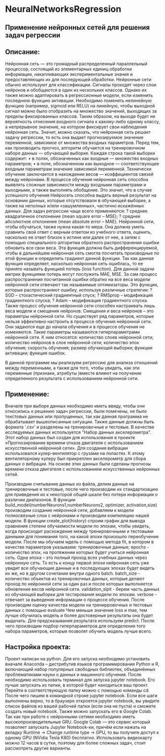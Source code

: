 # NeuralNetworksRegression

## Применение нейронных сетей для решения задач  регрессии

## Описание:

Нейронная сеть — это громадный распределенный параллельный процессор, состоящий из элементарных единиц обработки 
информации, накапливающих экспериментальные знания и предоставляющих их для последующей обработки.
Нейронные сети обычно используют для классификации. Сигналы проходят через слои нейронов и обобщаются 
в один из нескольких классов. Однако их также можно адаптировать в регрессионные модели, если изменить
 последнюю функцию активации. Необходимо  поменять нелинейную функцию (например, sigmoid или RELU) на линейную,
 чтобы выходной сигнал можно было отобразить на множество значений, выходящих за пределы фиксированных классов. 
Таким образом, на выходе будет не вероятность отнесения входного сигнала к какому-либо одному классу, а непрерывное значение,
 на котором фиксирует свои наблюдения нейронная сеть.
Значит, можно сказать, что нейронная сеть решает задачу регрессии, то есть она выдает прогнозируемое значение переменной, 
зависимое от множества входных параметров.
Перед тем, как производить прогноз, алгоритм обучается на тренировочном наборе данных — обучающей выборке. 
Каждая строка такой выборки содержит:
•	в полях, обозначенных как входные — множество входных параметров;
•	в поле, обозначенном как выходное — соответствующее входным параметрам значение зависимой переменной.
Технически обучение заключается в нахождении весов — коэффициентов связей между нейронами.
 В процессе обучения нейронная сеть способна выявлять сложные зависимости между входными параметрами и выходными, 
а также выполнять обобщение. Это значит, что в случае успешного обучения Нейросеть способна выдать верный результат 
на основании данных, которые отсутствовали в обучающей выборке, а также на неполных и/или «зашумленных», 
частично искажённых данных.
Для задач регрессии чаще всего применяются: 
? среднее квадратичное отклонение (mean square error – MSE);
? среднее абсолютное отклонение (mean absolute error – MAE).
Нейронной сети, чтобы обучаться, также нужна какая-то мера. Она должна
уметь сравнить свой ответ с верным ответом из учебного ответа, оценить,
насколько ее ответ близок к истине или далек от нее, а затем с помощью
специального алгоритма обратного распространения ошибки обновить все свои веса. 
Эта функция должна быть дифференцируемой, чтобы в дальнейшем нейронная сеть смогла посчитать производные по этой функции 
и определить градиент данной функции. Так как данная функция определяет, насколько нейронная сеть ошиблась, то ее принято 
называть функцией потерь (loss function). Для данной задачи  метрик функциями потерь могут послужить MAE, MSE.
За сам процесс распространения посчитанной ошибки обратно на все веса модели нейронной сети отвечают так называемые
 оптимизаторы. Это функции, которые распространяют ошибку, используя различные стратегии: 
? SGD – стохастический градиентный спуск; 
? RMSprop – модификация градиентного спуска; 
? Adam – модификация градиентного спуска.
Также процесс обучения нейронной сети способен настраивать лишь веса модели и смещения нейронов. 
Смещения и веса нейронов – это параметры нейронной сети. Но существует ряд параметров, которые нельзя эффективно
 настроить в процессе обучения нейронной сети. Они задаются еще до начала обучения и в процессе обучения не изменяются. 
Такие параметры называются гиперпараметрами нейронной сети. К ним относятся: количество слоев нейронной сети; количество 
нейронов в слое нейронной сети;  количество эпох обучения;  скорость обучения;  размер обучающей выборки; функции активации; 
 функция ошибок.

В данной программе мы реализуем регрессию для анализа отношений между переменными, а также для того, чтобы увидеть,
 как эти переменные (признаки, атрибуты )вместе влияют на получение определенного результата с использованием нейронной сети.


## Применение:

Вначале при выборе данных необходимо иметь ввиду, чтобы они относились к решению задач регрессии,  были помечены, 
не было текстовых данных или пропущенных, так как данная программа не обрабатывает вышеописанные ситуации. 
Также данные должны быть формата '.csv' и разделены на тренировочные и тестовые.
В качестве исследуемых данных используется "Набор данных акселерометра".  Этот набор данных был создан для использования
 в проекте «Прогнозирование времени отказа двигателя с использованием искусственной нейронной сети». 
Для создания вибрации использовался кулер-вентилятор с грузами на лопастях. К этому вентиляторному кулеру был прикреплен
 акселерометр для сбора данных о вибрации. На основе этих данных были сделаны прогнозы времени отказа двигателя
 с использованием искусственных нейронных сетей.

Производим считывание данных из файла, делим данные на тренировочные и тестовые, после чего производим их стандартизацию 
для приведения их  к некоторой общей шкале без потери информации о различии диапазонов. 
В функции build_model(numberNeurons1,numberNeurons2, optimizer, activation,size) производим создание нейронной сети,
добавляем к модели полносвязные слои с нейронами и производим компиляцию нашей модели. 
В функции create_plot(history) строим график для вывода сравнения степени обучаемости модели по эпохам, чтобы увидеть, когда происходит расхождение
между тренировочными и тестовыми данными для понимания того, на какой эпохи произошло переобучение модели. 
После мы обучаем мдель с помощью метода fit, в котором в качестве параметров указываем:
тренировочные данные;
epochs - количество эпох, на протяжении которых будет учиться нейронная сеть. Одна эпоха – это полный проход
 всех учебных данных через нейронную сеть. То есть к концу первой эпохи нейронная сеть уже увидит все 
обучающие данные и в последующих эпохах будет видеть их же, но в другом сочетании внутри одного batch.
batch_size - количество объектов из тренировочных данных, которые делают проход по нейронной сети за один раз и 
после которых выполняется обновление весов нейронной сети.
validation_slpit - берем часть данных из обучающей выборки для тестирования модели по эпохам.
verbose -  отвечает за выведение информации о процессе обучения.
После производим оценку качества модели на тренирровочных и тестовых данных с помощью evaluate
Чем меньше значение loss и mae, тем лучше обучилась модель и более достоверные результаты она будет выдачать.
Для предсказывания результата используем predict.
После чего производим подбор гиперпараметров для определения того набора параметров, которые позволят обучить 
модель лучше всего.

## Настройка проекта:

Проект написан на python.
Для его запуска необходимо установить вначале Anaconda – дистрибутив языков программирования Python и R, включающий набор популярных свободных библиотек, объединённых проблематиками науки о данных и машинного обучения.
После необходимо использовать терминал для запуска jupyter notebook. Его лучше запускать из папки, в которой будет находиться ваш проект. Перейти в соответствующую папку можно с помощью команды cd. После чего пишем в командной строке jupyter notebook.
Если все шаги выполнены верно, то в браузере откроется jupyter notebook, вы увидите список файлов из вашей рабочей папки (если она не
пуста) и сможете создать новый notebook.
Также можно запускать его в Google Colab. Так как при работе с нейронными сетями необходимо иметь высокопроизводительные
GRU.
Google Colab — это сервис который позволяет запускать Jupyter Notebook-ки, причём если нажать на вкладку 
Runtime -> Change runtime type -> GPU, то вы получите доступ к одному GPU (NVidia Tesla K80) бесплатно.
Использовать видеокарту можно 12 часов в сутки, поэтому для более сложных задач, стоит рассмотреть другие варианты.

